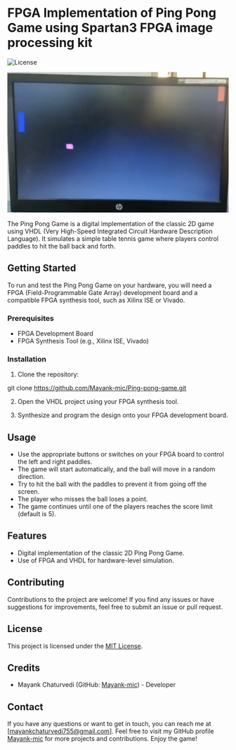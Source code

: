 # FPGA Implementation of Ping Pong Game using Spartan3 FPGA image processing kit

![License](https://img.shields.io/badge/license-MIT-blue.svg)


![alt img](https://github.com/Mayank-mic/Ping-pong-game/blob/main/ping_pong2.0/Image%201.png)

The Ping Pong Game is a digital implementation of the classic 2D game using VHDL (Very High-Speed Integrated Circuit Hardware Description Language). It simulates a simple table tennis game where players control paddles to hit the ball back and forth.

## Getting Started

To run and test the Ping Pong Game on your hardware, you will need a FPGA (Field-Programmable Gate Array) development board and a compatible FPGA synthesis tool, such as Xilinx ISE or Vivado.

### Prerequisites

- FPGA Development Board
- FPGA Synthesis Tool (e.g., Xilinx ISE, Vivado)

### Installation

1. Clone the repository:


  git clone https://github.com/Mayank-mic/Ping-pong-game.git




2. Open the VHDL project using your FPGA synthesis tool.

3. Synthesize and program the design onto your FPGA development board.

## Usage

- Use the appropriate buttons or switches on your FPGA board to control the left and right paddles.
- The game will start automatically, and the ball will move in a random direction.
- Try to hit the ball with the paddles to prevent it from going off the screen.
- The player who misses the ball loses a point.
- The game continues until one of the players reaches the score limit (default is 5).

## Features

- Digital implementation of the classic 2D Ping Pong Game.
- Use of FPGA and VHDL for hardware-level simulation.

## Contributing

Contributions to the project are welcome! If you find any issues or have suggestions for improvements, feel free to submit an issue or pull request.

## License

This project is licensed under the [MIT License](LICENSE).

## Credits

- Mayank Chaturvedi (GitHub: [Mayank-mic](https://github.com/Mayank-mic)) - Developer

## Contact

If you have any questions or want to get in touch, you can reach me at [mayankchaturvedi755@gmail.com]. Feel free to visit my GitHub profile [Mayank-mic](https://github.com/Mayank-mic) for more projects and contributions. Enjoy the game!

